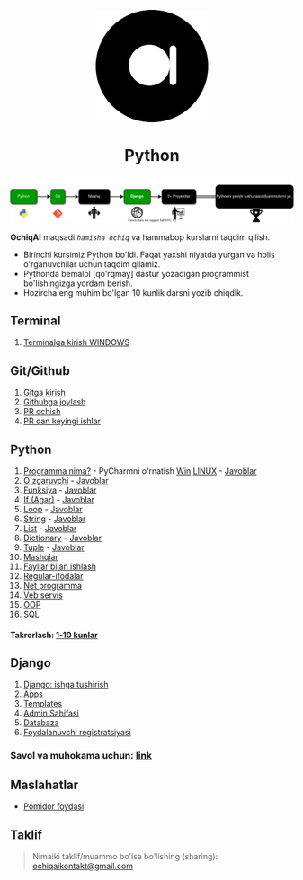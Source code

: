 <p align="center">
<a href="ochiqai.com">
<img src="./images/logo.png" width=200>
</a>
<h1 align="center">Python</h1>


<p align="center">
  <a href="https://github.com/Elyorcv/ajoyib-python/blob/main/README.md" target="_blank">
      <img src="./images/intro.svg"/>
  </a>
</p>

**OchiqAI** maqsadi _`hamisha ochiq`_ va hammabop kurslarni taqdim qilish. 

* Birinchi kursimiz Python bo'ldi. Faqat yaxshi niyatda yurgan va holis o'rganuvchilar uchun taqdim qilamiz. 
* Pythonda bemalol [qo'rqmay] dastur yozadigan programmist bo'lishingizga yordam berish. 
* Hozircha eng muhim bo'lgan 10 kunlik darsni yozib chiqdik. 


## Terminal
  1. [Terminalga kirish WINDOWS](https://github.com/ochiqai/python/blob/main/terminal/terminal_windows.md)


## Git/Github
  1. [Gitga kirish](https://github.com/ochiqai/python/blob/github/github/Gitga_kirish.md)
  2. [Githubga joylash](https://github.com/ochiqai/python/blob/github/github/githubga_joylash.md)
  3. [PR ochish](https://github.com/ochiqai/python/blob/main/github/github_pr_qilish.md)
  4. [PR dan keyingi ishlar](https://github.com/ochiqai/python/blob/github/github/PRdan_keyingi_qadam.md)


## Python 

  1. [Programma nima?](https://github.com/ochiqai/python/blob/main/python/01-kun-Programma/01-kun.md) 
    - PyCharmni o'rnatish [Win](https://github.com/ochiqai/python/blob/main/biblateka/pycharm_windows.md) [LINUX](no)
    - [Javoblar](https://github.com/ochiqai/python/blob/main/python/01-kun-Programma/01-kun-javoblar.md)
  2. [O'zgaruvchi](https://github.com/ochiqai/python/blob/main/python/02-kun-O'zgaruvchi/02-kun.md) 
    - [Javoblar](https://github.com/ochiqai/python/blob/main/python/02-kun-O'zgaruvchi/02-kun-javoblar.md)
  3. [Funksiya](https://github.com/ochiqai/python/blob/main/python/03-kun-Funksiya/03-kun.md) 
    - [Javoblar](https://github.com/ochiqai/python/blob/main/python/03-kun-Funksiya/03-kun-javoblar.md)
  4. [If (Agar)](https://github.com/ochiqai/python/blob/main/python/04-kun-Agar/04-kun.md)
    - [Javoblar](https://github.com/ochiqai/python/blob/main/python/04-kun-Agar/04-kun-javoblar.md)
  5. [Loop](https://github.com/ochiqai/python/blob/main/python/05-kun-Loop/05-kun.md)
    - [Javoblar](https://github.com/ochiqai/python/blob/main/python/05-kun-Loop/05-kun-javoblar.md)
  6. [String](https://github.com/ochiqai/python/blob/main/python/06-kun-String/06-kun.md)
    - [Javoblar](https://github.com/ochiqai/python/blob/main/python/06-kun-String/06-kun-javoblar.md)
  7. [List](https://github.com/ochiqai/python/blob/main/python/07-kun-List/07-kun.md)
    - [Javoblar](https://github.com/ochiqai/python/blob/main/python/07-kun-List/07-kun-javoblar.md)
  8. [Dictionary](https://github.com/ochiqai/python/blob/main/python/08-kun-Dictionary/08-kun.md)
    - [Javoblar](https://github.com/ochiqai/python/blob/main/python/08-kun-Dictionary/08-kun-javoblar.md)
  9. [Tuple](https://github.com/ochiqai/python/blob/main/python/09-kun-Tuple/09-kun.md)
    - [Javoblar](https://github.com/ochiqai/python/blob/main/python/09-kun-Tuple/09-kun-javoblar.md)
  10. [Mashqlar](https://github.com/ochiqai/python/blob/main/python/10-kun-Mashqlar/10-kun.md)
  11. [Fayllar bilan ishlash](https://github.com/ochiqai/python/blob/main/python/11-kun-Fayl/11-kun-fayl.md)
  12. [Regular-ifodalar](https://github.com/ochiqai/python/blob/main/python/12-kun-Regular-ifodalar/12-kun-regular-ifodalar.md)
  13. [Net programma](https://github.com/ochiqai/python/blob/main/python/13-kun-Net-Programma/13-net-programma.md)
  14. [Veb servis](https://github.com/ochiqai/python/blob/main/python/14-kun-Veb-servis/14-kun-veb-servis.md)
  15. [OOP](https://github.com/ochiqai/python/blob/main/python/15-kun-OOP/15-kun-oop.md)
  16. [SQL](https://github.com/ochiqai/python/blob/main/python/16-kun-SQL/16-kun-sql.md)

#### Takrorlash: [1-10 kunlar](https://github.com/ochiqai/python/blob/shpargalka/biblateka/python_shpagralka.pdf)


## Django
   1. [Django: ishga tushirish](https://github.com/ochiqai/python/blob/main/django/01-blog-websayt/blog-proyekt/01-djangoni-urnatish.md)
   2. [Apps](https://github.com/ochiqai/python/blob/main/django/01-blog-websayt/blog-proyekt/02-apps.md)
   3. [Templates](https://github.com/ochiqai/python/blob/main/django/01-blog-websayt/blog-proyekt/03-templates.md)
   4. [Admin Sahifasi](https://github.com/ochiqai/python/blob/main/django/01-blog-websayt/blog-proyekt/04-admin-sahifasi.md)
   5. [Databaza](./django/01-blog-websayt/blog-proyekt/05-database.md)
   6. [Foydalanuvchi registratsiyasi](https://github.com/ochiqai/python/blob/main/django/01-blog-websayt/blog-proyekt/06-Ruyhatdan_utish.md)

### Savol va muhokama uchun: [link](https://github.com/ochiqai/python/discussions)


## Maslahatlar

- [Pomidor foydasi](https://github.com/ochiqai/python/blob/main/biblateka/pomidor_texnikasi.md)  

## Taklif

> Nimaiki taklif/muammo bo'lsa bo'lishing (sharing): ochiqaikontakt@gmail.com

